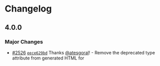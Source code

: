 # Changelog

## 4.0.0

### Major Changes

- [#2526](https://github.com/Shopify/quilt/pull/2526) [`eece629bd`](https://github.com/Shopify/quilt/commit/eece629bd750fb9c8eef26bb39937d3f645cd486) Thanks [@atesgoral](https://github.com/atesgoral)! - Remove the deprecated type attribute from generated HTML for <style> and <script> elements.

  Marking this as a breaking change because it may affect consumers expecting these attributes to be present.

### Patch Changes

- Updated dependencies [[`eece629bd`](https://github.com/Shopify/quilt/commit/eece629bd750fb9c8eef26bb39937d3f645cd486)]:
  - @shopify/react-html@13.0.0
  - @shopify/react-network@5.0.9
  - @shopify/react-cookie@2.0.9

## 3.0.9

### Patch Changes

- Updated dependencies [[`248b45541`](https://github.com/Shopify/quilt/commit/248b45541ebe0c2d1aee7ced98ffa8ef532c3e8b)]:
  - @shopify/sewing-kit-koa@9.1.0

## 3.0.8

### Patch Changes

- Updated dependencies []:
  - @shopify/react-html@12.0.6
  - @shopify/react-async@5.0.6
  - @shopify/react-cookie@2.0.8
  - @shopify/react-hydrate@3.0.6
  - @shopify/react-network@5.0.8

## 3.0.7

### Patch Changes

- Updated dependencies [[`2094cb39a`](https://github.com/Shopify/quilt/commit/2094cb39a674d38a19394b79bf59c11a65ff9e15)]:
  - @shopify/react-async@5.0.5
  - @shopify/react-html@12.0.5
  - @shopify/react-hydrate@3.0.5
  - @shopify/react-network@5.0.7
  - @shopify/react-cookie@2.0.7

## 3.0.6

### Patch Changes

- Updated dependencies []:
  - @shopify/react-html@12.0.4
  - @shopify/react-async@5.0.4
  - @shopify/react-cookie@2.0.6
  - @shopify/react-hydrate@3.0.4
  - @shopify/react-network@5.0.6

## 3.0.5

### Patch Changes

- [#2389](https://github.com/Shopify/quilt/pull/2389) [`03c1abc8c`](https://github.com/Shopify/quilt/commit/03c1abc8c293d4c79f34796f9eefc777812df532) Thanks [@BPScott](https://github.com/BPScott)! - Add types field to package.json export maps to support typescript consumers that use `moduleResolution: "node16"`

- Updated dependencies [[`03c1abc8c`](https://github.com/Shopify/quilt/commit/03c1abc8c293d4c79f34796f9eefc777812df532)]:
  - @shopify/network@3.2.1
  - @shopify/react-async@5.0.3
  - @shopify/react-cookie@2.0.5
  - @shopify/react-effect@5.0.2
  - @shopify/react-html@12.0.3
  - @shopify/react-hydrate@3.0.3
  - @shopify/react-network@5.0.5
  - @shopify/sewing-kit-koa@9.0.3

## 3.0.4

### Patch Changes

- Updated dependencies []:
  - @shopify/react-async@5.0.2
  - @shopify/react-html@12.0.2
  - @shopify/react-cookie@2.0.4
  - @shopify/react-hydrate@3.0.2
  - @shopify/react-network@5.0.4

## 3.0.3

### Patch Changes

- Updated dependencies [[`30005950b`](https://github.com/Shopify/quilt/commit/30005950baa33cf0ae7eda6d4fe1cc81fdb2ef70)]:
  - @shopify/network@3.2.0
  - @shopify/react-network@5.0.3
  - @shopify/sewing-kit-koa@9.0.2
  - @shopify/react-cookie@2.0.3

## 3.0.2

### Patch Changes

- Updated dependencies [[`44eb34763`](https://github.com/Shopify/quilt/commit/44eb347633a86f4407f6f794f16c75e68e25c11d)]:
  - @shopify/network@3.1.0
  - @shopify/react-network@5.0.2
  - @shopify/sewing-kit-koa@9.0.1
  - @shopify/react-cookie@2.0.2

## 3.0.1 - 2022-06-08

- No updates. Transitive dependency bump.

## 3.0.0 - 2022-05-19

### Breaking Change

- Drop support for node 12 and Safari 10, 11 and 12. Remove wildcard export in exports field. [[#2277](https://github.com/Shopify/quilt/pull/2277)]

## 2.1.13 - 2022-04-25

- No updates. Transitive dependency bump.

## 2.1.12 - 2022-03-31

- No updates. Transitive dependency bump.

## 2.1.11 - 2022-03-15

- No updates. Transitive dependency bump.

## 2.1.10 - 2022-03-09

### Changed

- Correct wildcard export to `./*` [[#2209](https://github.com/Shopify/quilt/pull/2209)]

## 2.1.9 - 2022-03-07

- No updates. Transitive dependency bump.

## 2.1.8 - 2022-02-28

- No updates. Transitive dependency bump.

## 2.1.7 - 2022-02-25

### Changed

- Use `./*` instead of `./` in package.json exports to fix deprecation warning. [[#2184](https://github.com/Shopify/quilt/pull/2184)]

## 2.1.6 - 2022-02-14

### Changed

- Remove dependency on `@shopify/useful-types` by using built-in types. [[#2163](https://github.com/Shopify/quilt/pull/2163)]

## 2.1.5 - 2022-02-09

- No updates. Transitive dependency bump.

## 2.1.4 - 2022-02-02

- No updates. Transitive dependency bump.

## 2.1.3 - 2022-02-01

### Changed

- Rerelease after failed publish. No code changes.

## 2.1.2 - 2022-02-01

### Changed

- Reorder exports map to prioritize the `esnext` condition. [[#2148](https://github.com/Shopify/quilt/pull/2148)]
- Update Loom build config. [[#2150](https://github.com/Shopify/quilt/pull/2150)]

## 2.1.1 - 2022-01-19

- No updates. Transitive dependency bump.

## 2.1.0 - 2022-01-13

### Changed

- Update `koa-compose` to `4.1.0` [[#2128](https://github.com/Shopify/quilt/pull/2128)]

## 2.0.2 - 2022-01-12

- No updates. Transitive dependency bump.

## 2.0.1 - 2021-12-07

- No updates. Transitive dependency bump.

## 2.0.0 - 2021-12-01

### Breaking Change

- Added support for webpack 5 and removed support for webpack 4 [[#2013](https://github.com/Shopify/quilt/pull/2013)]

## 1.2.11 - 2021-11-23

- No updates. Transitive dependency bump.

## 1.2.10 - 2021-11-22

### Changed

- Fixed babel helpers file being generated with incorrect filename in esm build. [[#2082](https://github.com/Shopify/quilt/pull/2082)]

## 1.2.9 - 2021-11-01

- No updates. Transitive dependency bump.

## 1.2.8 - 2021-09-24

### Changed

- Migrate from `sewing-kit-next` to `loom` for building - package build output remains identical. [[#2039](https://github.com/Shopify/quilt/pull/2039)]

## 1.2.7 - 2021-09-14

- No updates. Transitive dependency bump.

## 1.2.6 - 2021-09-14

### Changed

- Enable type checking in tests and fix type errors. [[#2034](https://github.com/Shopify/quilt/pull/2034)]

## 1.2.5 - 2021-08-30

- No updates. Transitive dependency bump.

## 1.2.4 - 2021-08-24

### Changed

- Added file exclusion for tests to package.json. [[#2005](https://github.com/Shopify/quilt/pull/2005)]
- Rename test/ to tests/ [[#2005](https://github.com/Shopify/quilt/pull/2005)]

## 1.2.3 - 2021-08-13

### Changed

- Updated build tooling, types are now compiled with TypeScript 4.3. [[#1997](https://github.com/Shopify/quilt/pull/1997)]

## 1.2.2 - 2021-08-04

### Changed

- Ensure `tsconfig.tsbuildinfo` file is not uploaded to the npm registry. [[#1982](https://github.com/Shopify/quilt/pull/1982)]

## 1.2.1 - 2021-08-03

### Changed

- Update to latest sewing-kit-next for build. Update `types`/`typesVersions` fields to point directly into the build folder [[#1980](https://github.com/Shopify/quilt/pull/1980)]

## 1.2.0 - 2021-07-13

### Added

- Officially supports React `17.x` [1969](https://github.com/Shopify/quilt/pull/1969/files)

## 1.1.3 - 2021-06-29

- No updates. Transitive dependency bump.

## 1.1.2 - 2021-06-22

### Changed

- Include `setImmediate` in tests. [#1948](https://github.com/Shopify/quilt/pull/1948)

## 1.1.0 - 2021-06-08

### Changed

- Update `webpack-virtual-modules` to 0.4.3 which support webpack 5

## 1.0.0 - 2021-05-21

### Breaking Change

- Update minimum supported node version to 12.14.0. Add engines field to help enforce usage of this version. [#1906](https://github.com/Shopify/quilt/pull/1906)

## 0.21.8 - 2021-04-13

### Changed

- Removed dependency on tslib, as we no-longer compile with `tsc`. [#1829](https://github.com/Shopify/quilt/pull/1829)

## 0.21.4 - 2021-03-03

### Fixed

- Updated multi-build outputs to include mandatory extensions to fix "Module not found" issues reported by ESM supported bundlers [#1759](https://github.com/Shopify/quilt/pull/1759)

## 0.21.0 - 2020-12-18

### Added

- Add new build outputs (CommonJS, ESM, esnext, Node) for greater tree-shakability [#1698](https://github.com/Shopify/quilt/pull/1698)

## 0.20.1 - 2020-12-03

- Assign `ctx.state.quiltError` to exception caught after server error. ([#1667](https://github.com/Shopify/quilt/pull/1667))

## 0.20.0 - 2020-11-04

- Added `renderRawErrorMessage` to the options for `createRender` and `createServer`, controls rendering of raw stack or custom error page for SSR errors. Defaults to old behaviour, which is raw stack for development only.

## 0.19.0 - 2020-10-26

- Added `htmlProps` to the options for `createRender` and `createServer`, these props will be passed into the call to `@shopify/react-html`'s `<Html>` component ([#1661](https://github.com/Shopify/quilt/pull/1661))

## 0.18.4 - 2020-10-20

- Added `tslib@^1.14.1` in the list of dependencies. [#1657](https://github.com/Shopify/quilt/pull/1657)

## 0.18.0 - 2019-08-18

### Changed

- Allow `proxy` option to be specified by webpack plugin config (and forwarded to `createServer`). ([#1598](https://github.com/Shopify/quilt/pull/1598))

## 0.17.0 - 2019-08-18

### Added

- Add request_id, hostname, and ips as part of the log. ([#1579](https://github.com/Shopify/quilt/pull/1579)).

### Changed

- Change createServer default ip from `localhost` to `0.0.0.0` and remove 3000 as a default port. ([#1585](https://github.com/Shopify/quilt/pull/1585))

- Allow `proxy` and `app` options to be passed to `createServer`. ([#1591](https://github.com/Shopify/quilt/pull/1591))

## 0.16.0 - 2020-06-16

### Changed

- Move default options from webpack plugin into react-server. ([#1514](https://github.com/Shopify/quilt/pull/1514))

## 0.15.0 - 2020-06-06

### Changed

- 🛑 Replace `isomorphic-fetch` with `cross-fetch` as peer dependency. Consumer project should install `cross-fetch` in their project or use `@shopify/sewing-kit >= v0.131.0` ([#1497](https://github.com/Shopify/quilt/pull/1497))

## 0.14.0 - 2020-06-06

### Added

- Added `renderError` option to rendering a custom Error page on production SSR errors.

  - Note: If `renderError` is not set, the server returns a fallback error page as a sane default for production SSR errors.

- [webpack-plugin] Utilizes an `error` component if it exists at the root of `app/ui`. This component will be imported in the server source and passed to `@shopify/react-server`'s `renderError` option when creating a server. This will also create a virtual client entrypoint for the `error` component.

## 0.13.0 - 2020-06-04

### Changed

- Move `react-server-webpack-plugin` into `react-server` and expose it from `@shopify/react-server/webpack-plugin` ([#1489](https://github.com/Shopify/quilt/pull/1489))

## 0.12.0 - 2020-05-12

### Changed

- The `x-quilt-data` header is now serialized under the ID `quilt-data` rather than `x-quilt-data`

## 0.11.0 - 2020-05-04

### Changed

- Removed the providers that were previously exported. To our knowledge nothing used them and they offered little value. If cookie context is needed users can manually use `CookieUniversalProvider` from `@shopify/react-cookie`, and `CSRFProvider` should not be necessary with the new strategies provided by `quilt_rails`.

- Add: Serialize `x-quilt-data` received from the Rails server for use on the client ([#1411](https://github.com/Shopify/quilt/pull/1411))

## 0.10.0 - 2020-03-23

- Allow `assetName` to take a function for apps which need to serve multiple sub-apps based on path [[#1332]](https://github.com/Shopify/quilt/pull/1332)

## 0.9.0

- Added `assetName` option to allow the `name` to be passed and default to `main`

## 0.8.5 - 2019-11-29

- Updated dependency: `@shopify/sewing-kit-koa@6.2.0`

## 0.8.0 - 2019-10-30

- `createRender` now includes automatic sewing-kit-koa set-up. The `createRender` middleware now accepts an `assetPrefix` that is passed to `sewingKitKoa`'s middleware. [[#1160](https://github.com/Shopify/quilt/pull/1160)]

## 0.7.3 - 2019-09-30

- Added missing `@shopify/react-cookie` dependency

## 0.7.0 - 2019-09-12

- Added universal cookies support using `@shopify/react-cookie`. [#1002](https://github.com/Shopify/quilt/pull/1002)

## 0.6.0 - 2019-09-12

- Sets a `Server-Timing` response header with the duration of a request [#990](https://github.com/Shopify/quilt/pull/990)

- New Providers utlities:

#### `createDefaultProvider()`

This function return a set of providers based on a given the of options.

#### `<DefaultProvider />`

A single component that renders all of the providers required within a typical React application.

## 0.5.1 - 2019-09-11

- Add spacing between "[React Server]" prefix and logs [#984](https://github.com/Shopify/quilt/pull/984)

## 0.5.0 - 2019-09-11

### Added

- Improved logger to provide more readable production logs in Splunk [#978](https://github.com/Shopify/quilt/pull/978)

## 0.4.0 - 2019-09-06

### Fixed

- Server rendering no longer fails with erroneous errors about missing AsyncAssetContext / NetworkContext values [#969](https://github.com/Shopify/quilt/pull/969)

### Added

- Add rendering of `HydrationContext` by default [#969](https://github.com/Shopify/quilt/pull/969)

## 0.3.1 - 2019-08-29

### Fixed

- Now includes the full error stack as well as the error message when presenting SSR errors in development [#901](https://github.com/Shopify/quilt/pull/901)

## 0.3.0 - 2019-08-28

### Added

- Added `Options` object as the second argument to `createRender()` allowing passed in values for `afterEachPass` and `betweenEachPass` [#911](https://github.com/Shopify/quilt/pull/911)

## 0.2.0

### Changed

- `createRender` now passses the unchanged `Koa.Context` object.

## 0.1.6 - 2019-08-20

- actually passes in the headers from koa context into `NetworkManager`

## 0.1.5 - 2019-08-18

- logger middleware will fallback to `console` in render middleware

## 0.1.3

### Changed

- Improve error experience in development when server rendering fails [#850](https://github.com/Shopify/quilt/pull/850)

## 0.1.0

### Added

- `@shopify/react-server` package

